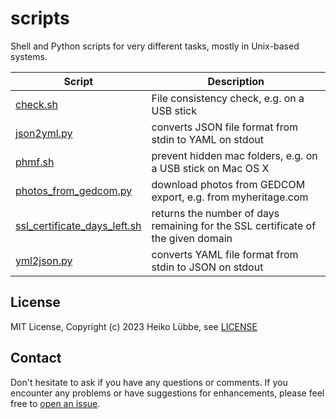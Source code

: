 # scripts
Shell and Python scripts for very different tasks, mostly in Unix-based systems.

| Script | Description |
| --- | --- |
| [check.sh](check.sh) | File consistency check, e.g. on a USB stick |
| [json2yml.py](json2yml.py) | converts JSON file format from stdin to YAML on stdout |
| [phmf.sh](phmf.sh) | prevent hidden mac folders, e.g. on a USB stick on Mac OS X |
| [photos_from_gedcom.py](photos_from_gedcom.py) | download photos from GEDCOM export, e.g. from myheritage.com |
| [ssl_certificate_days_left.sh](ssl_certificate_days_left.sh) | returns the number of days remaining for the SSL certificate of the given domain |
| [yml2json.py](yml2json.py) | converts YAML file format from stdin to JSON on stdout |

## License

MIT License, Copyright (c) 2023 Heiko Lübbe, see [LICENSE](LICENSE)

## Contact

Don't hesitate to ask if you have any questions or comments. If you encounter any problems or have suggestions for enhancements, please feel free to [open an issue](../../issues).
